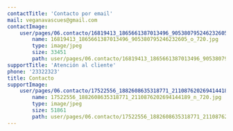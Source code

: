 ```yaml
---
contactTitle: 'Contacto por email'
mail: veganavascues@gmail.com
contactImage:
    user/pages/06.contacto/16819413_1865661387013496_905380795246232605_o_720.jpg:
        name: 16819413_1865661387013496_905380795246232605_o_720.jpg
        type: image/jpeg
        size: 33451
        path: user/pages/06.contacto/16819413_1865661387013496_905380795246232605_o_720.jpg
supportTitle: 'Atención al cliente'
phone: '23322323'
title: Contacto
supportImage:
    user/pages/06.contacto/17522556_1882608635318771_2110876202694144189_n_720.jpg:
        name: 17522556_1882608635318771_2110876202694144189_n_720.jpg
        type: image/jpeg
        size: 51861
        path: user/pages/06.contacto/17522556_1882608635318771_2110876202694144189_n_720.jpg
---
```


